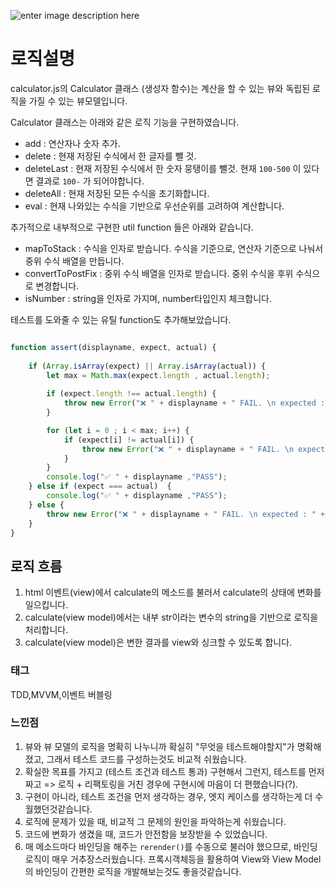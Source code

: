 ![enter image description here](https://github.com/jiwoo-choi/Clean-Code-Study/blob/main/TDD/calculator/screenshot.png)

# 로직설명

calculator.js의 Calculator 클래스 (생성자 함수)는 계산을 할 수 있는 뷰와 독립된 로직을 가질 수 있는 뷰모델입니다.

Calculator 클래스는 아래와 같은 로직 기능을 구현하였습니다.

- add : 연산자나 숫자 추가.
- delete : 현재 저장된 수식에서 한 글자를 뺄 것.
- deleteLast : 현재 저장된 수식에서 한 숫자 뭉탱이를 뺄것. 현재 `100-500` 이 있다면 결과로 `100-` 가 되어야합니다.
- deleteAll : 현재 저장된 모든 수식을 초기화합니다.
- eval : 현재 나와있는 수식을 기반으로 우선순위를 고려하여 계산합니다.

추가적으로 내부적으로 구현한 util function 들은 아래와 같습니다.

- mapToStack : 수식을 인자로 받습니다. 수식을 기준으로, 연산자 기준으로 나눠서 중위 수식 배열을 만듭니다.
- convertToPostFix : 중위 수식 배열을 인자로 받습니다. 중위 수식을 후위 수식으로 변경합니다.
- isNumber : string을 인자로 가지며, number타입인지 체크합니다.

테스트를 도와줄 수 있는 유틸 function도 추가해보았습니다.
```javascript

function assert(displayname, expect, actual) {
    
    if (Array.isArray(expect) || Array.isArray(actual)) {
        let max = Math.max(expect.length , actual.length);
        
        if (expect.length !== actual.length) {
            throw new Error("❌ " + displayname + " FAIL. \n expected : " + "["+ expect.join(",") + "]" + "\n actual : " + "["+ actual.join(",") + "]" );
        }

        for (let i = 0 ; i < max; i++) {
            if (expect[i] != actual[i]) {
                throw new Error("❌ " + displayname + " FAIL. \n expected : " + "["+ expect.join(",") + "]" + "\n actual : " + "["+ actual.join(",") + "]" );
            }
        }
        console.log("✅ " + displayname ,"PASS");
    } else if (expect === actual)  {
        console.log("✅ " + displayname ,"PASS");
    } else {
        throw new Error("❌ " + displayname + " FAIL. \n expected : " + expect + "\n actual : " + actual);
    }
}
```

## 로직 흐름
1. html 이벤트(view)에서 calculate의 메소드를 불러서 calculate의 상태에 변화를 일으킵니다.
2. calculate(view model)에서는 내부 str이라는 변수의 string을 기반으로 로직을 처리합니다.
3. calculate(view model)은 변한 결과를 view와 싱크할 수 있도록 합니다.

### 태그
TDD,MVVM,이벤트 버블링

### 느낀점
1. 뷰와 뷰 모델의 로직을 명확히 나누니까 확실히 "무엇을 테스트해야할지"가 명확해졌고, 그래서 테스트 코드를 구성하는것도 비교적 쉬웠습니다.
2. 확실한 목표를 가지고 (테스트 조건과 테스트 통과) 구현해서 그런지, 테스트를 먼저 짜고 => 로직 + 리팩토링을 거친 경우에 구현시에 마음이 더 편했습니다(?).
3. 구현이 아니라, 테스트 조건을 먼저 생각하는 경우, 엣지 케이스를 생각하는게 더 수월했던것같습니다.
5. 로직에 문제가 있을 때, 비교적 그 문제의 원인을 파악하는게 쉬웠습니다.
6. 코드에 변화가 생겼을 때, 코드가 안전함을 보장받을 수 있었습니다.
7. 매 메소드마다 바인딩을 해주는 `rerender()`를 수동으로 불러야 했으므로, 바인딩로직이 매우 거추장스러웠습니다. 프록시객체등을 활용하여 View와 View Model의 바인딩이 간편한 로직을 개발해보는것도 좋을것같습니다.
